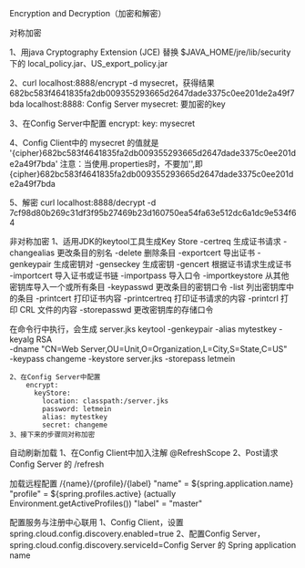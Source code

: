 Encryption and Decryption（加密和解密）

对称加密

1、用java Cryptography Extension (JCE) 替换
$JAVA_HOME/jre/lib/security下的 local_policy.jar、US_export_policy.jar

2、curl localhost:8888/encrypt -d mysecret，获得结果 682bc583f4641835fa2db009355293665d2647dade3375c0ee201de2a49f7bda
	localhost:8888: Config Server
	mysecret: 要加密的key

3、在Config Server中配置
	encrypt:
	  key: mysecret
	  
4、Config Client中的 mysecret 的值就是 '{cipher}682bc583f4641835fa2db009355293665d2647dade3375c0ee201de2a49f7bda'
	注意：当使用.properties时，不要加'',即 {cipher}682bc583f4641835fa2db009355293665d2647dade3375c0ee201de2a49f7bda

5、解密
	curl localhost:8888/decrypt -d 7cf98d80b269c31df3f95b27469b23d160750ea54fa63e512dc6a1dc9e534f64

非对称加密
	1、适用JDK的keytool工具生成Key Store
		 -certreq            生成证书请求
		 -changealias        更改条目的别名
		 -delete             删除条目
		 -exportcert         导出证书
		 -genkeypair         生成密钥对
		 -genseckey          生成密钥
		 -gencert            根据证书请求生成证书
		 -importcert         导入证书或证书链
		 -importpass         导入口令
		 -importkeystore     从其他密钥库导入一个或所有条目
		 -keypasswd          更改条目的密钥口令
		 -list               列出密钥库中的条目
		 -printcert          打印证书内容
		 -printcertreq       打印证书请求的内容
		 -printcrl           打印 CRL 文件的内容
		 -storepasswd        更改密钥库的存储口令

在命令行中执行，会生成 server.jks
keytool -genkeypair -alias mytestkey -keyalg RSA \
  -dname "CN=Web Server,OU=Unit,O=Organization,L=City,S=State,C=US" \
  -keypass changeme -keystore server.jks -storepass letmein
  	
  	2、在Config Server中配置
	  	encrypt:
		  keyStore:
		    location: classpath:/server.jks
		    password: letmein
		    alias: mytestkey
		    secret: changeme
	3、接下来的步骤同对称加密

自动刷新加载
	1、在Config Client中加入注解 @RefreshScope
	2、Post请求 Config Server 的 /refresh

加载远程配置
	/{name}/{profile}/{label}
	"name" = ${spring.application.name}
	"profile" = ${spring.profiles.active} (actually Environment.getActiveProfiles())
	"label" = "master"
	
配置服务与注册中心联用
	1、Config Client，设置 spring.cloud.config.discovery.enabled=true
	2、配置Config Server，spring.cloud.config.discovery.serviceId=Config Server 的 Spring application name
	
	 
	